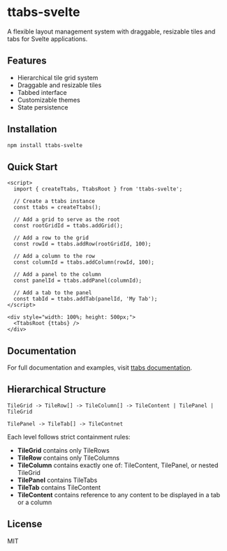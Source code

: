# ttabs-svelte

A flexible layout management system with draggable, resizable tiles and tabs for Svelte applications.

## Features

- Hierarchical tile grid system
- Draggable and resizable tiles
- Tabbed interface
- Customizable themes
- State persistence

## Installation

```bash
npm install ttabs-svelte
```

## Quick Start

```svelte
<script>
  import { createTtabs, TtabsRoot } from 'ttabs-svelte';
  
  // Create a ttabs instance
  const ttabs = createTtabs();
  
  // Add a grid to serve as the root
  const rootGridId = ttabs.addGrid();
  
  // Add a row to the grid
  const rowId = ttabs.addRow(rootGridId, 100);
  
  // Add a column to the row
  const columnId = ttabs.addColumn(rowId, 100);
  
  // Add a panel to the column
  const panelId = ttabs.addPanel(columnId);
  
  // Add a tab to the panel
  const tabId = ttabs.addTab(panelId, 'My Tab');
</script>

<div style="width: 100%; height: 500px;">
  <TtabsRoot {ttabs} />
</div>
```

## Documentation

For full documentation and examples, visit [ttabs documentation](https://github.com/mitkury/ttabs).

## Hierarchical Structure

```
TileGrid -> TileRow[] -> TileColumn[] -> TileContent | TilePanel | TileGrid

TilePanel -> TileTab[] -> TileContnet
```

Each level follows strict containment rules:
- **TileGrid** contains only TileRows
- **TileRow** contains only TileColumns 
- **TileColumn** contains exactly one of: TileContent, TilePanel, or nested TileGrid
- **TilePanel** contains TileTabs
- **TileTab** contains TileContent
- **TileContent** contains reference to any content to be displayed in a tab or a column

## License

MIT 